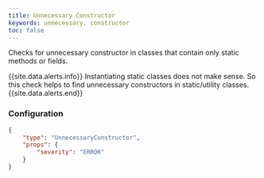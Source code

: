 ```yaml
---
title: Unnecessary Constructor
keywords: unnecessary, constructor
toc: false
---
```


Checks for unnecessary constructor in classes that contain only static methods or fields.

{{site.data.alerts.info}} Instantiating static classes does not make sense.
So this check helps to find unnecessary constructors in static/utility classes. {{site.data.alerts.end}}

### Configuration

```json
{
    "type": "UnnecessaryConstructor",
    "props": {
        "severity": "ERROR"
    }
}
```